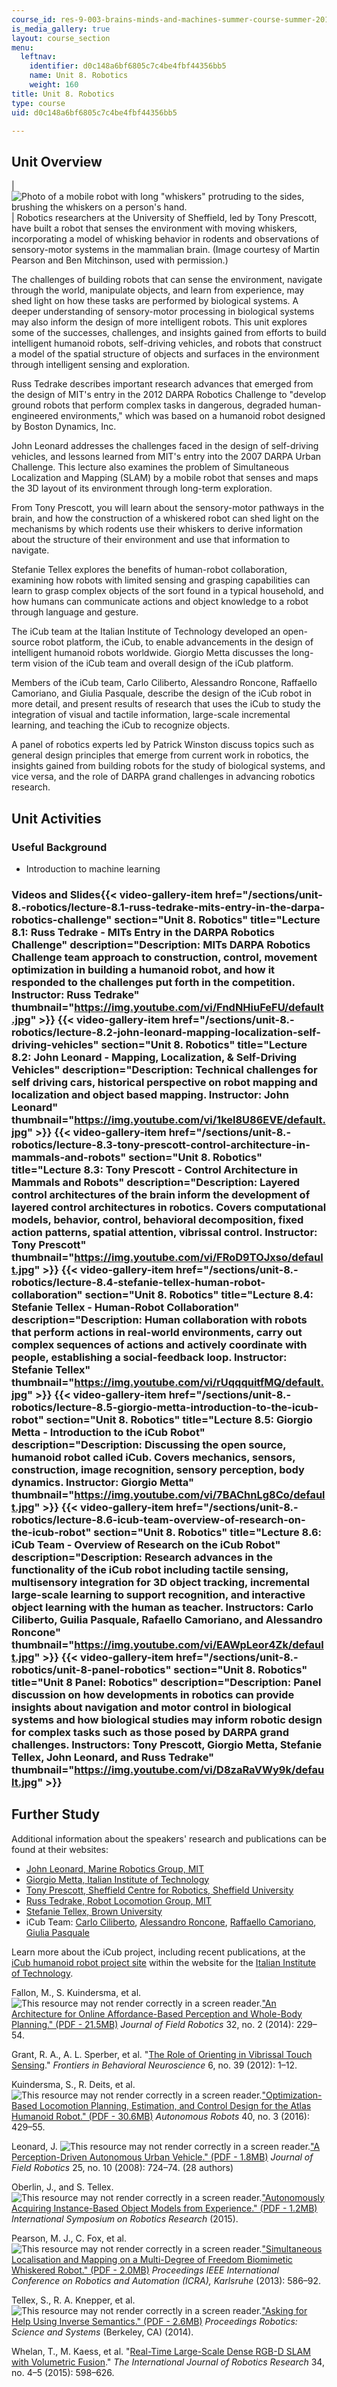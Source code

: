 ```yaml
---
course_id: res-9-003-brains-minds-and-machines-summer-course-summer-2015
is_media_gallery: true
layout: course_section
menu:
  leftnav:
    identifier: d0c148a6bf6805c7c4be4fbf44356bb5
    name: Unit 8. Robotics
    weight: 160
title: Unit 8. Robotics
type: course
uid: d0c148a6bf6805c7c4be4fbf44356bb5

---
```


Unit Overview
-------------

| ![Photo of a mobile robot  with long "whiskers" protruding to the sides, brushing the whiskers on a person's hand.](/coursemedia/res-9-003-brains-minds-and-machines-summer-course-summer-2015/0c5eb8f4ce53cf758e89923a1e652046_unit8.jpg) | Robotics researchers at the University of Sheffield, led by Tony Prescott, have built a robot that senses the environment with moving whiskers, incorporating a model of whisking behavior in rodents and observations of sensory-motor systems in the mammalian brain. (Image courtesy of Martin Pearson and Ben Mitchinson, used with permission.) 

The challenges of building robots that can sense the environment, navigate through the world, manipulate objects, and learn from experience, may shed light on how these tasks are performed by biological systems. A deeper understanding of sensory-motor processing in biological systems may also inform the design of more intelligent robots. This unit explores some of the successes, challenges, and insights gained from efforts to build intelligent humanoid robots, self-driving vehicles, and robots that construct a model of the spatial structure of objects and surfaces in the environment through intelligent sensing and exploration.

Russ Tedrake describes important research advances that emerged from the design of MIT's entry in the 2012 DARPA Robotics Challenge to "develop ground robots that perform complex tasks in dangerous, degraded human-engineered environments," which was based on a humanoid robot designed by Boston Dynamics, Inc.

John Leonard addresses the challenges faced in the design of self-driving vehicles, and lessons learned from MIT's entry into the 2007 DARPA Urban Challenge. This lecture also examines the problem of Simultaneous Localization and Mapping (SLAM) by a mobile robot that senses and maps the 3D layout of its environment through long-term exploration.

From Tony Prescott, you will learn about the sensory-motor pathways in the brain, and how the construction of a whiskered robot can shed light on the mechanisms by which rodents use their whiskers to derive information about the structure of their environment and use that information to navigate.

Stefanie Tellex explores the benefits of human-robot collaboration, examining how robots with limited sensing and grasping capabilities can learn to grasp complex objects of the sort found in a typical household, and how humans can communicate actions and object knowledge to a robot through language and gesture.

The iCub team at the Italian Institute of Technology developed an open-source robot platform, the iCub, to enable advancements in the design of intelligent humanoid robots worldwide. Giorgio Metta discusses the long-term vision of the iCub team and overall design of the iCub platform.

Members of the iCub team, Carlo Ciliberto, Alessandro Roncone, Raffaello Camoriano, and Giulia Pasquale, describe the design of the iCub robot in more detail, and present results of research that uses the iCub to study the integration of visual and tactile information, large-scale incremental learning, and teaching the iCub to recognize objects.

A panel of robotics experts led by Patrick Winston discuss topics such as general design principles that emerge from current work in robotics, the insights gained from building robots for the study of biological systems, and vice versa, and the role of DARPA grand challenges in advancing robotics research.

Unit Activities
---------------

### Useful Background

*   Introduction to machine learning

### Videos and Slides{{< video-gallery-item href="/sections/unit-8.-robotics/lecture-8.1-russ-tedrake-mits-entry-in-the-darpa-robotics-challenge" section="Unit 8. Robotics" title="Lecture 8.1: Russ Tedrake - MITs Entry in the DARPA Robotics Challenge" description="Description: MITs DARPA Robotics Challenge team approach to construction, control, movement optimization in building a humanoid robot, and how it responded to the challenges put forth in the competition. Instructor: Russ Tedrake" thumbnail="https://img.youtube.com/vi/FndNHiuFeFU/default.jpg" >}} {{< video-gallery-item href="/sections/unit-8.-robotics/lecture-8.2-john-leonard-mapping-localization-self-driving-vehicles" section="Unit 8. Robotics" title="Lecture 8.2: John Leonard - Mapping, Localization, & Self-Driving Vehicles" description="Description: Technical challenges for self driving cars, historical perspective on robot mapping and localization and object based mapping. Instructor: John Leonard" thumbnail="https://img.youtube.com/vi/1kel8U86EVE/default.jpg" >}} {{< video-gallery-item href="/sections/unit-8.-robotics/lecture-8.3-tony-prescott-control-architecture-in-mammals-and-robots" section="Unit 8. Robotics" title="Lecture 8.3: Tony Prescott - Control Architecture in Mammals and Robots" description="Description: Layered control architectures of the brain inform the development of layered control architectures in robotics. Covers computational models, behavior, control, behavioral decomposition, fixed action patterns, spatial attention, vibrissal control. Instructor: Tony Prescott" thumbnail="https://img.youtube.com/vi/FRoD9TOJxso/default.jpg" >}} {{< video-gallery-item href="/sections/unit-8.-robotics/lecture-8.4-stefanie-tellex-human-robot-collaboration" section="Unit 8. Robotics" title="Lecture 8.4: Stefanie Tellex - Human-Robot Collaboration" description="Description: Human collaboration with robots that perform actions in real-world environments, carry out complex sequences of actions and actively coordinate with people, establishing a social-feedback loop. Instructor: Stefanie Tellex" thumbnail="https://img.youtube.com/vi/rUqqquitfMQ/default.jpg" >}} {{< video-gallery-item href="/sections/unit-8.-robotics/lecture-8.5-giorgio-metta-introduction-to-the-icub-robot" section="Unit 8. Robotics" title="Lecture 8.5: Giorgio Metta - Introduction to the iCub Robot" description="Description: Discussing the open source, humanoid robot called iCub. Covers mechanics, sensors, construction, image recognition, sensory perception, body dynamics. Instructor: Giorgio Metta" thumbnail="https://img.youtube.com/vi/7BAChnLg8Co/default.jpg" >}} {{< video-gallery-item href="/sections/unit-8.-robotics/lecture-8.6-icub-team-overview-of-research-on-the-icub-robot" section="Unit 8. Robotics" title="Lecture 8.6: iCub Team - Overview of Research on the iCub Robot" description="Description: Research advances in the functionality of the iCub robot including tactile sensing, multisensory integration for 3D object tracking, incremental large-scale learning to support recognition, and interactive object learning with the human as teacher. Instructors: Carlo Ciliberto, Guilia Pasquale, Rafaello Camoriano, and Alessandro Roncone" thumbnail="https://img.youtube.com/vi/EAWpLeor4Zk/default.jpg" >}} {{< video-gallery-item href="/sections/unit-8.-robotics/unit-8-panel-robotics" section="Unit 8. Robotics" title="Unit 8 Panel: Robotics" description="Description: Panel discussion on how developments in robotics can provide insights about navigation and motor control in biological systems and how biological studies may inform robotic design for complex tasks such as those posed by DARPA grand challenges. Instructors: Tony Prescott, Giorgio Metta, Stefanie Tellex, John Leonard, and Russ Tedrake" thumbnail="https://img.youtube.com/vi/D8zaRaVWy9k/default.jpg" >}}
Further Study
-------------

Additional information about the speakers' research and publications can be found at their websites:

*   [John Leonard, Marine Robotics Group, MIT](http://marinerobotics.mit.edu/)
*   [Giorgio Metta, Italian Institute of Technology](https://www.iit.it/people/giorgio-metta)
*   [Tony Prescott, Sheffield Centre for Robotics, Sheffield University](https://www.sheffield.ac.uk/dcs/people/academic/tprescott)
*   [Russ Tedrake, Robot Locomotion Group, MIT](https://groups.csail.mit.edu/locomotion/index.html)
*   [Stefanie Tellex, Brown University](http://cs.brown.edu/~stefie10/)
*   iCub Team: [Carlo Ciliberto](https://www.iit.it/people/carlo-ciliberto), [Alessandro Roncone](http://scazlab.yale.edu/people/alessandro-roncone), [Raffaello Camoriano](https://www.iit.it/people/raffaello-camoriano), [Giulia Pasquale](https://www.iit.it/people/giulia-pasquale)

Learn more about the iCub project, including recent publications, at the [iCub humanoid robot project site](https://www.iit.it/research/lines/icub) within the website for the [Italian Institute of Technology](https://www.iit.it/).

Fallon, M., S. Kuindersma, et al. ![This resource may not render correctly in a screen reader.](/images/inacessible.gif)["An Architecture for Online Affordance-Based Perception and Whole-Body Planning." (PDF - 21.5MB)](http://groups.csail.mit.edu/robotics-center/public_papers/Fallon14.pdf) _Journal of Field Robotics_ 32, no. 2 (2014): 229–54.

Grant, R. A., A. L. Sperber, et al. "[The Role of Orienting in Vibrissal Touch Sensing](http://journal.frontiersin.org/article/10.3389/fnbeh.2012.00039/full)." _Frontiers in Behavioral Neuroscience_ 6, no. 39 (2012): 1–12.

Kuindersma, S., R. Deits, et al. ![This resource may not render correctly in a screen reader.](/images/inacessible.gif)["Optimization-Based Locomotion Planning, Estimation, and Control Design for the Atlas Humanoid Robot." (PDF - 30.6MB)](http://groups.csail.mit.edu/robotics-center/public_papers/Kuindersma14.pdf) _Autonomous Robots_ 40, no. 3 (2016): 429–55.

Leonard, J. ![This resource may not render correctly in a screen reader.](/images/inacessible.gif)["A Perception-Driven Autonomous Urban Vehicle." (PDF - 1.8MB)](http://people.csail.mit.edu/teller/pubs/LeonardEtAlJFR2008.pdf) _Journal of Field Robotics_ 25, no. 10 (2008): 724–74. (28 authors)

Oberlin, J., and S. Tellex. ![This resource may not render correctly in a screen reader.](/images/inacessible.gif)["Autonomously Acquiring Instance-Based Object Models from Experience." (PDF - 1.2MB)](http://h2r.cs.brown.edu/wp-content/uploads/2015/08/oberlin15isrr.pdf) _International Symposium on Robotics Research_ (2015).

Pearson, M. J., C. Fox, et al. ![This resource may not render correctly in a screen reader.](/images/inacessible.gif)["Simultaneous Localisation and Mapping on a Multi-Degree of Freedom Biomimetic Whiskered Robot." (PDF - 2.0MB)](http://www.abrg.group.shef.ac.uk/!DATA/attachment/0267.tSLAM2_vs1.3-final-submission-to-ICRA.pdf) _Proceedings IEEE International Conference on Robotics and Automation (ICRA), Karlsruhe_ (2013): 586–92.

Tellex, S., R. A. Knepper, et al. ![This resource may not render correctly in a screen reader.](/images/inacessible.gif)["Asking for Help Using Inverse Semantics." (PDF - 2.6MB)](http://www.roboticsproceedings.org/rss10/p24.pdf) _Proceedings Robotics: Science and Systems_ (Berkeley, CA) (2014).

Whelan, T., M. Kaess, et al. "[Real-Time Large-Scale Dense RGB-D SLAM with Volumetric Fusion](http://dspace.mit.edu/handle/1721.1/97583)." _The International Journal of Robotics Research_ 34, no. 4–5 (2015): 598–626.
